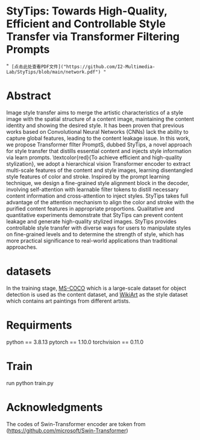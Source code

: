 # StyTips: Towards High-Quality, Efficient and Controllable Style Transfer via Transformer Filtering Prompts
"`
[点击此处查看PDF文件]("https://github.com/I2-Multimedia-Lab/StyTips/blob/main/network.pdf")
"`
# Abstract

Image style transfer aims to merge the artistic characteristics of a style image with the spatial structure of a content image, maintaining the content identity and showing the desired style. It has been proven that previous works based on Convolutional Neural Networks (CNNs) lack the ability to capture global features, leading to the content leakage issue. In this work, we propose Transformer fIlter PromptS, dubbed StyTips, a novel approach for style transfer that distills essential content and injects style information via learn prompts. \textcolor{red}{To achieve efficient and high-quality stylization}, we adopt a hierarchical vision Transformer encoder to extract multi-scale features of the content and style images, learning disentangled style features of color and stroke. Inspired by the prompt learning technique, we design a fine-grained style alignment block in the decoder, involving self-attention with learnable filter tokens to distill necessary content information and cross-attention to inject styles. StyTips takes full advantage of the attention mechanism to align the color and stroke with the purified content features in appropriate proportions. Qualitative and quantitative experiments demonstrate that StyTips can prevent content leakage and generate high-quality stylized images. StyTips provides controllable style transfer with diverse ways for users to manipulate styles on fine-grained levels and to determine the strength of style, which has more practical significance to real-world applications than traditional approaches.

# datasets

In the training stage, [MS-COCO](https://cocodataset.org/#download) which is a large-scale dataset for object detection is used as the content dataset, and [WikiArt](https://www.kaggle.com/c/painter-by-numbers) as the style dataset which contains art paintings from different artists.

# Requirments

python == 3.8.13  pytorch == 1.10.0  torchvision == 0.11.0

# Train

run python train.py

# Acknowledgments
The codes of Swin-Transformer encoder are token from (https://github.com/microsoft/Swin-Transformer)
